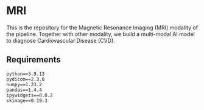 #  MRI
This is the repository for the Magnetic Resonance Imaging (MRI) modality of the pipeline. Together with other modality, we build a multi-modal AI model to diagnose Cardiovascular Disease (CVD). 

## Requirements
`python==3.9.13`  
`pydicom==2.3.0`  
`numpy==1.23.2`  
`pandas==1.4.4`  
`ipywidgets==8.0.2`  
`skimage==0.19.3`  
